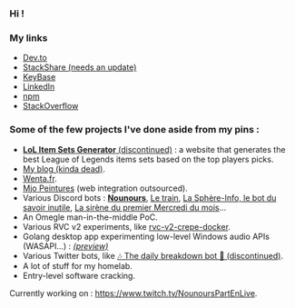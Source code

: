 ### Hi !

### My links

* [Dev.to](https://dev.to/ilshidur)
* [StackShare (needs an update)](https://stackshare.io/Ilshidur/personal-stack)
* [KeyBase](https://keybase.io/ilshidur)
* [LinkedIn](https://www.linkedin.com/in/nicolascoutin)
* [npm](https://www.npmjs.com/~ilshidur)
* [StackOverflow](https://stackoverflow.com/users/4022804/ilshidur?tab=profile)

### Some of the few projects I've done aside from my pins :

* [**LoL Item Sets Generator** (discontinued)](https://web.archive.org/web/20190126084605/https://lol-item-sets-generator.org/) : a website that generates the best League of Legends items sets based on the top players picks.
* [My blog (kinda dead)](https://blog.nicolas-coutin.com).
* [Wenta.fr](https://wenta.fr).
* [Mjo Peintures](https://mjopeintures.com) (web integration outsourced).
* Various Discord bots : [**Nounours**](https://nounours.wtf), [Le train](https://discord.com/api/oauth2/authorize?client_id=1058105158011203644&permissions=3145728&scope=bot), [La Sphère-Info, le bot du savoir inutile](https://discord.com/api/oauth2/authorize?client_id=1061348745167519774&permissions=3145728&scope=bot), [La sirène du premier Mercredi du mois](https://discord.com/api/oauth2/authorize?client_id=1086391821430685777&permissions=3145728&scope=bot)...
* An Omegle man-in-the-middle PoC.
* Various RVC v2 experiments, like [rvc-v2-crepe-docker](https://github.com/Ilshidur/rvc-v2-crepe-docker).
* Golang desktop app experimenting low-level Windows audio APIs (WASAPI...) : [_(preview)_](https://github.com/Ilshidur/Ilshidur/blob/master/pinkaudio-preview.png)
* Various Twitter bots, like [🎶 The daily breakdown bot 🎸 (discontinued)](https://twitter.com/The_Daily_Break).
* A lot of stuff for my homelab.
* Entry-level software cracking.

Currently working on : https://www.twitch.tv/NounoursPartEnLive.
